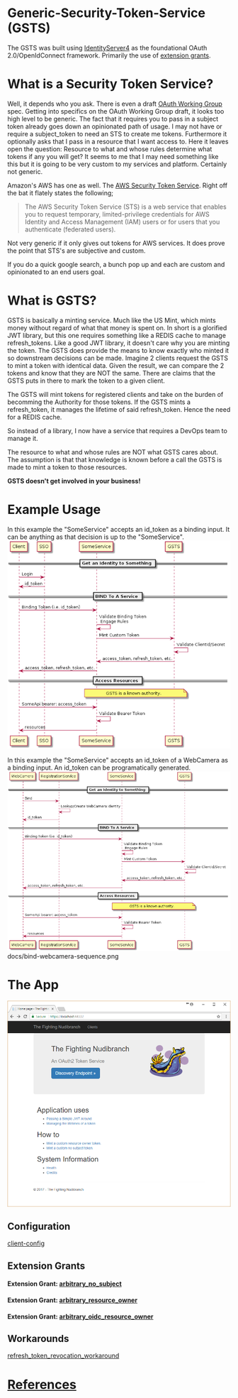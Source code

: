 <!--
  Title: IdentityServer4 Extension Grants
  Description: An OAuth2 service that lets you create tokens for anything.
  Author: Herb Stahl
  -->
# Generic-Security-Token-Service (GSTS)
The GSTS was built using [IdentityServer4](https://github.com/IdentityServer/IdentityServer4) as the foundational OAuth 2.0/OpenIdConnect framework.  Primarily the use of [extension grants](http://docs.identityserver.io/en/release/topics/extension_grants.html).

# What is a Security Token Service?
Well, it depends who you ask.  There is even a draft [OAuth Working Group](https://tools.ietf.org/html/draft-ietf-oauth-token-exchange-11) spec.  Getting into specifics on the OAuth Working Group draft, it looks too high level to be generic.  The fact that it requires you to pass in a subject token already goes down an opinionated path of usage.  I may not have or require a subject_token to need an STS to create me tokens.  Furthermore it optionally asks that I pass in a resource that I want access to.  Here it leaves open the question: Resource to what and whose rules determine what tokens if any you will get?  It seems to me that I may need something like this but it is going to be very custom to my services and platform.  Certainly not generic.

Amazon's AWS has one as well.   The [AWS Security Token Service](https://docs.aws.amazon.com/STS/latest/APIReference/Welcome.html).  Right off the bat it flately states the following;  

> The AWS Security Token Service (STS) is a web service that enables you to request temporary, limited-privilege credentials for AWS Identity and Access Management (IAM) users or for users that you authenticate (federated users). 

Not very generic if it only gives out tokens for AWS services.  It does prove the point that STS's are subjective and custom.

If you do a quick google search, a bunch pop up and each are custom and opinionated to an end users goal.  

# What is GSTS?
GSTS is basically a minting service.  Much like the US Mint, which mints money without regard of what that money is spent on.
In short is a glorified JWT library, but this one requires something like a REDIS cache to manage refresh_tokens.  Like a good JWT library, it doesn't care why you are minting the token.  The GSTS does provide the means to know exactly who minted it so downstream decisions can be made.  Imagine 2 clients request the GSTS to mint a token with identical data.  Given the result, we can compare the 2 tokens and know that they are NOT the same.  There are claims that the GSTS puts in there to mark the token to a given client.

The GSTS will mint tokens for registered clients and take on the burden of becomming the Authority for those tokens.  If the GSTS mints a refresh_token, it manages the lifetime of said refresh_token.  Hence the need for a REDIS cache.  

So instead of a library, I now have a service that requires a DevOps team to manage it.  

The resource to what and whose rules are NOT what GSTS cares about.  The assumption is that that knowledge is known before a call the GSTS is made to mint a token to those resources.  

**GSTS doesn't get involved in your business!** 

# Example Usage  
In this example the "SomeService" accepts an id_token as a binding input.  It can be anything as that decision is up to the "SomeService".  
![Binding User using id_token](/docs/binding-sequence.png)

In this example the "SomeService" accepts an id_token of a WebCamera as a binding input.  An id_token can be programatically generated.     
![Binding WebCamera using id_token](/docs/bind-webcamera-sequence.png)
docs/bind-webcamera-sequence.png


# The App  
![Image of Yaktocat](/docs/The_Fighting_Nudibranch_WebApp.png)

 ## Configuration
[client-config](src/IdentityServer4.HostApp/Config.cs)

## Extension Grants  
#### Extension Grant: [arbitrary_no_subject](docs/arbitrary_no_subject.md)  
#### Extension Grant: [arbitrary_resource_owner](docs/arbitrary_resource_owner.md)  
#### Extension Grant: [arbitrary_oidc_resource_owner](docs/arbitrary_oidc_resource_owner.md)  


## Workarounds  
[refresh_token_revocation_workaround](docs/refresh_token_revocation_workaround.md)  

# [References](docs/references.md)  
